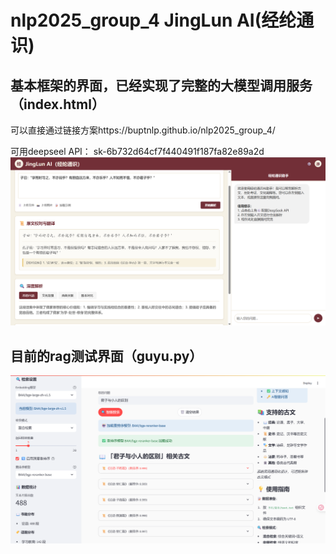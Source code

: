 # nlp2025_group_4 JingLun AI(经纶通识)

## 基本框架的界面，已经实现了完整的大模型调用服务（index.html）
可以直接通过链接方案https://buptnlp.github.io/nlp2025_group_4/

可用deepseel API： sk-6b732d64cf7f440491f187fa82e89a2d
![](assets/app_ui.PNG)


## 目前的rag测试界面（guyu.py）
![](assets/rag.PNG)
